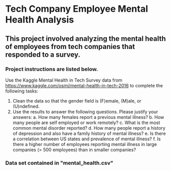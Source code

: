 # Tech Company Employee Mental Health Analysis
## This project involved analyzing the mental health of employees from tech companies that responded to a survey. 

###  Project instructions are listed below.
Use the Kaggle Mental Health in Tech Survey data from https://www.kaggle.com/osmi/mental-health-in-tech-2016 to complete the following tasks:

1.	Clean the data so that the gender field is (F)emale, (M)ale, or (U)ndefined.
2.	Use the results to answer the following questions. Please justify your answers:
a.	How many females report a previous mental illness?
b.	How many people are self employed or work remotely?
c.	What is the most common mental disorder reported?
d.	How many people report a history of depression and also have a family history of mental illness?
e.	Is there a correlation between US states and prevalence of mental illness?
f.	Is there a higher number of employees reporting mental illness in large companies (> 500 employees) than in smaller companies?

### Data set contained in "mental_health.csv"
